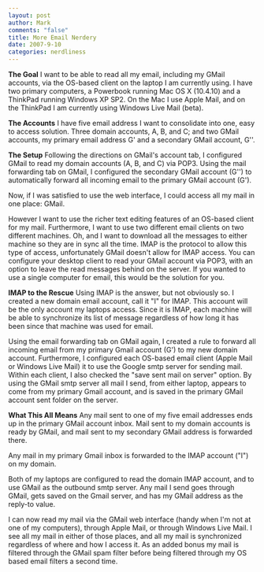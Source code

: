 ```yaml
--- 
layout: post
author: Mark
comments: "false"
title: More Email Nerdery
date: 2007-9-10
categories: nerdliness
---
```

<strong>The Goal</strong>
I want to be able to read all my email, including my GMail accounts, via the OS-based client on the laptop I am currently using.  I have two primary computers, a Powerbook running Mac OS X (10.4.10) and a ThinkPad running Windows XP SP2.  On the Mac I use Apple Mail, and on the ThinkPad I am currently using Windows Live Mail (beta).

<strong>The Accounts</strong>
I have five email address I want to consolidate into one, easy to access solution.  Three domain accounts, A, B, and C; and two GMail accounts, my primary email address G' and a secondary GMail account, G''.

<strong>The Setup</strong>
Following the directions on GMail's account tab, I configured GMail to read my domain accounts (A, B, and C) via POP3.  Using the mail forwarding tab on GMail, I configured the secondary GMail account (G'') to automatically forward all incoming email to the primary GMail account (G').

Now, if I was satisfied to use the web interface, I could access all my mail in one place: GMail.

However I want to use the richer text editing features of an OS-based client for my mail.  Furthermore, I want to use two different email clients on two different machines.  Oh, and I want to download all the messages to either machine so they are in sync all the time.  IMAP is the protocol to allow this type of access, unfortunately GMail doesn't allow for IMAP access.  You can configure your desktop client to read your GMail account via POP3, with an option to leave the read messages behind on the server.  If you wanted to use a single computer for email, this would be the solution for you.

<strong>IMAP to the Rescue</strong>
Using IMAP is the answer, but not obviously so.  I created a new domain email account, call it "I" for IMAP.  This account will be the only account my laptops access.  Since it is IMAP, each machine will be able to synchronize its list of message regardless of how long it has been since that machine was used for email.

Using the email forwarding tab on GMail again, I created a rule to forward all incoming email from my primary Gmail account (G') to my new domain account. Furthermore, I configured each OS-based email client (Apple Mail or Windows Live Mail) it to use the Google smtp server for sending mail. Within each client, I also checked the "save sent mail on server" option. By using the GMail smtp server all mail I send, from either laptop, appears to come from my primary Gmail account, and is saved in the primary GMail account sent folder on the server.

<strong>What This All Means</strong>
Any mail sent to one of my five email addresses ends up in the primary GMail account inbox.  Mail sent to my domain accounts is ready by GMail, and mail sent to my secondary GMail address is forwarded there.

Any mail in my primary Gmail inbox is forwarded to the IMAP account ("I") on my domain.

Both of my laptops are configured to read the domain IMAP account, and to use GMail as the outbound smtp server.  Any mail I send goes through GMail, gets saved on the Gmail server, and has my GMail address as the reply-to value.

I can now read my mail via the GMail web interface (handy when I'm not at one of my computers), through Apple Mail, or through Windows Live Mail.  I see all my mail in either of those places, and all my mail is synchronized regardless of where and how I access it.  As an added bonus my mail is filtered through the GMail spam filter before being filtered through my OS based email filters a second time.
